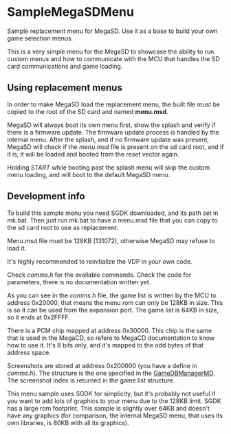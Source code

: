 # SampleMegaSDMenu
Sample replacement menu for MegaSD. Use it as a base to build your own game selection menus.

This is a very simple menu for the MegaSD to showcase the ability to run custom menus and how to communicate with the MCU that handles the SD card communications and game loading.


## Using replacement menus

In order to make MegaSD load the replacement menu, the built file must be copied to the root of the SD card and named **menu.msd**. 

MegaSD will always boot its own menu first, show the splash and verify if there is a firmware update. The firmware update process is handled by the internal menu. 
After the splash, and if no firmware update was present, MegaSD will check if the *menu.msd* file is present on the sd card root, and if it is, it will be loaded and booted from the reset vector again.

Holding *START* while booting past the splash menu will skip the custom menu loading, and will boot to the default MegaSD menu.

## Development info

To build this sample menu you need SGDK downloaded, and its path set in mk.bat. Then just run mk.bat to have a menu.msd file that you can copy to the sd card root to use as replacement.

Menu.msd file must be 128KB (131072), otherwise MegaSD may refuse to load it.

It's highly recommended to reinitialize the VDP in your own code.

Check *comms.h* for the available commands. Check the code for parameters, there is no documentation written yet.

As you can see in the *comms.h* file, the game list is written by the MCU to address 0x20000, that means the menu rom can only be 128KB in size. This is so it can be used from the expansion port. The game list is 64KB in size, so it ends at 0x2FFFF.

There is a PCM chip mapped at address 0x30000. This chip is the same that is used in the MegaCD, so refere to MegaCD documentation to know how to use it. It's 8 bits only, and it's mapped to the odd bytes of that address space.

Screenshots are stored at address 0x200000 (you have a define in *comms.h*). The structure is the one specified in the [GameDBManagerMD](https://github.com/Terraonion-dev/GameDBManagerMD#screenshots-section-2048--num-screenshots-variable-size-max-1024-screenshots). The screenshot index is returned in the game list structure.

This menu sample uses SGDK for simplicity, but it's probably not useful if you want to add lots of graphics to your menu due to the 128KB limit. SGDK has a large rom footprint. This sample is slightly over 64KB and doesn't have any graphics (for comparison, the internal MegaSD menu, that uses its own libraries, is 80KB with all its graphics).
